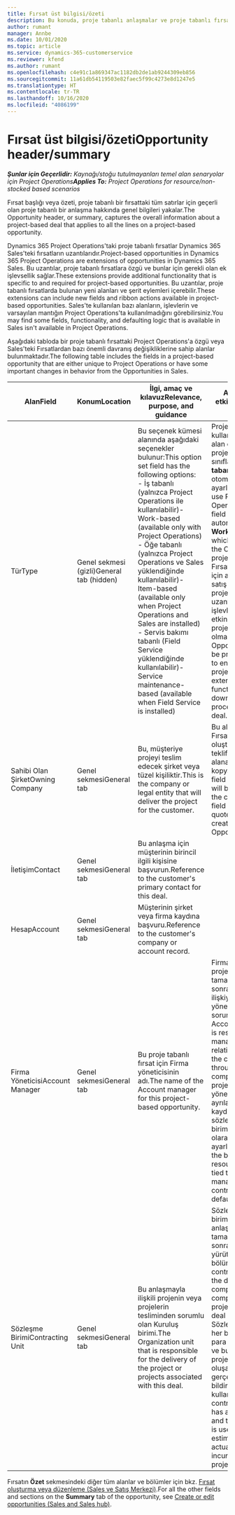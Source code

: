 ```yaml
---
title: Fırsat üst bilgisi/özeti
description: Bu konuda, proje tabanlı anlaşmalar ve proje tabanlı fırsat satırları hakkında bilgiler sağlanmaktadır.
author: rumant
manager: Annbe
ms.date: 10/01/2020
ms.topic: article
ms.service: dynamics-365-customerservice
ms.reviewer: kfend
ms.author: rumant
ms.openlocfilehash: c4e91c1a869347ac1182db2de1ab9244309eb856
ms.sourcegitcommit: 11a61db54119503e82faec5f99c4273e8d1247e5
ms.translationtype: HT
ms.contentlocale: tr-TR
ms.lasthandoff: 10/16/2020
ms.locfileid: "4086199"
---
```

# <a name="opportunity-headersummary"></a><span data-ttu-id="80048-103">Fırsat üst bilgisi/özeti</span><span class="sxs-lookup"><span data-stu-id="80048-103">Opportunity header/summary</span></span>

<span data-ttu-id="80048-104">_**Şunlar için Geçerlidir:** Kaynağı/stoğu tutulmayanları temel alan senaryolar için Project Operations_</span><span class="sxs-lookup"><span data-stu-id="80048-104">_**Applies To:** Project Operations for resource/non-stocked based scenarios_</span></span>


<span data-ttu-id="80048-105">Fırsat başlığı veya özeti, proje tabanlı bir fırsattaki tüm satırlar için geçerli olan proje tabanlı bir anlaşma hakkında genel bilgileri yakalar.</span><span class="sxs-lookup"><span data-stu-id="80048-105">The Opportunity header, or summary, captures the overall information about a project-based deal that applies to all the lines on a project-based opportunity.</span></span>

<span data-ttu-id="80048-106">Dynamics 365 Project Operations'taki proje tabanlı fırsatlar Dynamics 365 Sales'teki fırsatların uzantılarıdır.</span><span class="sxs-lookup"><span data-stu-id="80048-106">Project-based opportunities in Dynamics 365 Project Operations are extensions of opportunities in Dynamics 365 Sales.</span></span> <span data-ttu-id="80048-107">Bu uzantılar, proje tabanlı fırsatlara özgü ve bunlar için gerekli olan ek işlevsellik sağlar.</span><span class="sxs-lookup"><span data-stu-id="80048-107">These extensions provide additional functionality that is specific to and required for project-based opportunities.</span></span> <span data-ttu-id="80048-108">Bu uzantılar, proje tabanlı fırsatlarda bulunan yeni alanları ve şerit eylemleri içerebilir.</span><span class="sxs-lookup"><span data-stu-id="80048-108">These extensions can include new fields and ribbon actions available in project-based opportunities.</span></span> <span data-ttu-id="80048-109">Sales'te kullanılan bazı alanların, işlevlerin ve varsayılan mantığın Project Operations'ta kullanılmadığını görebilirsiniz.</span><span class="sxs-lookup"><span data-stu-id="80048-109">You may find some fields, functionality, and defaulting logic that is available in Sales isn't available in Project Operations.</span></span>

<span data-ttu-id="80048-110">Aşağıdaki tabloda bir proje tabanlı fırsattaki Project Operations'a özgü veya Sales'teki Fırsatlardan bazı önemli davranış değişikliklerine sahip alanlar bulunmaktadır.</span><span class="sxs-lookup"><span data-stu-id="80048-110">The following table includes the fields in a project-based opportunity that are either unique to Project Operations or have some important changes in behavior from the Opportunities in Sales.</span></span>

| <span data-ttu-id="80048-111">**Alan**</span><span class="sxs-lookup"><span data-stu-id="80048-111">**Field**</span></span> | <span data-ttu-id="80048-112">**Konum**</span><span class="sxs-lookup"><span data-stu-id="80048-112">**Location**</span></span> | <span data-ttu-id="80048-113">**İlgi, amaç ve kılavuz**</span><span class="sxs-lookup"><span data-stu-id="80048-113">**Relevance, purpose, and guidance**</span></span> | <span data-ttu-id="80048-114">**Aşağı yönlü etki**</span><span class="sxs-lookup"><span data-stu-id="80048-114">**Downstream impact**</span></span> |
| --- | --- | --- | --- |
| <span data-ttu-id="80048-115">Tür</span><span class="sxs-lookup"><span data-stu-id="80048-115">Type</span></span> | <span data-ttu-id="80048-116">Genel sekmesi (gizli)</span><span class="sxs-lookup"><span data-stu-id="80048-116">General tab (hidden)</span></span> | <span data-ttu-id="80048-117">Bu seçenek kümesi alanında aşağıdaki seçenekler bulunur:</span><span class="sxs-lookup"><span data-stu-id="80048-117">This option set field has the following options:</span></span></br><span data-ttu-id="80048-118">- İş tabanlı (yalnızca Project Operations ile kullanılabilir)</span><span class="sxs-lookup"><span data-stu-id="80048-118">- Work-based (available only with Project Operations)</span></span></br><span data-ttu-id="80048-119">- Öğe tabanlı (yalnızca Project Operations ve Sales yüklendiğinde kullanılabilir)</span><span class="sxs-lookup"><span data-stu-id="80048-119">- Item-based (available only when Project Operations and Sales are installed)</span></span></br><span data-ttu-id="80048-120">- Servis bakımı tabanlı (Field Service yüklendiğinde kullanılabilir)</span><span class="sxs-lookup"><span data-stu-id="80048-120">- Service maintenance-based (available when Field Service is installed)</span></span> | <span data-ttu-id="80048-121">Project Operations kullandığınızda bu alan değeri, Fırsatı proje tabanlı olarak sınıflandıran **İş tabanlı** değerine otomatik olarak ayarlanır.</span><span class="sxs-lookup"><span data-stu-id="80048-121">When you use Project Operations, this field value is automatically set to **Work-based** which classifies the Opportunity as project-based.</span></span> <span data-ttu-id="80048-122">Fırsat, bu anlaşma için aşağı yönlü satış sürecinde projeye özgü tüm uzantıları ve işlevleri etkinleştirmek için proje tabanlı olmalıdır.</span><span class="sxs-lookup"><span data-stu-id="80048-122">An Opportunity should be project-based to enable all project-specific extensions and functionality in the downstream sales process for this deal.</span></span> |
| <span data-ttu-id="80048-123">Sahibi Olan Şirket</span><span class="sxs-lookup"><span data-stu-id="80048-123">Owning Company</span></span> | <span data-ttu-id="80048-124">Genel sekmesi</span><span class="sxs-lookup"><span data-stu-id="80048-124">General tab</span></span> | <span data-ttu-id="80048-125">Bu, müşteriye projeyi teslim edecek şirket veya tüzel kişiliktir.</span><span class="sxs-lookup"><span data-stu-id="80048-125">This is the company or legal entity that will deliver the project for the customer.</span></span> | <span data-ttu-id="80048-126">Bu alan bilgisi, bu Fırsattan oluşturulan Proje teklifindeki ilgili alana kopyalanır.</span><span class="sxs-lookup"><span data-stu-id="80048-126">This field information will be copied to the corresponding field on the Project quote that is created from this Opportunity.</span></span> |
| <span data-ttu-id="80048-127">İletişim</span><span class="sxs-lookup"><span data-stu-id="80048-127">Contact</span></span> | <span data-ttu-id="80048-128">Genel sekmesi</span><span class="sxs-lookup"><span data-stu-id="80048-128">General tab</span></span> | <span data-ttu-id="80048-129">Bu anlaşma için müşterinin birincil ilgili kişisine başvurun.</span><span class="sxs-lookup"><span data-stu-id="80048-129">Reference to the customer's primary contact for this deal.</span></span> | |
| <span data-ttu-id="80048-130">Hesap</span><span class="sxs-lookup"><span data-stu-id="80048-130">Account</span></span> | <span data-ttu-id="80048-131">Genel sekmesi</span><span class="sxs-lookup"><span data-stu-id="80048-131">General tab</span></span> | <span data-ttu-id="80048-132">Müşterinin şirket veya firma kaydına başvuru.</span><span class="sxs-lookup"><span data-stu-id="80048-132">Reference to the customer's company or account record.</span></span> | |
| <span data-ttu-id="80048-133">Firma Yöneticisi</span><span class="sxs-lookup"><span data-stu-id="80048-133">Account Manager</span></span> | <span data-ttu-id="80048-134">Genel sekmesi</span><span class="sxs-lookup"><span data-stu-id="80048-134">General tab</span></span> | <span data-ttu-id="80048-135">Bu proje tabanlı fırsat için Firma yöneticisinin adı.</span><span class="sxs-lookup"><span data-stu-id="80048-135">The name of the Account manager for this project-based opportunity.</span></span> | <span data-ttu-id="80048-136">Firma yöneticisi, bu projenin tamamlanmasından sonra müşteriyle ilişkiyi yönetmekten sorumludur.</span><span class="sxs-lookup"><span data-stu-id="80048-136">The Account manager is responsible for managing the relationship with the customer through the completion of this project.</span></span> <span data-ttu-id="80048-137">Firma yöneticisine bağlı ayrılabilir kaynak kaydına göre sözleşme yapan birim varsayılan olarak ayarlanır.</span><span class="sxs-lookup"><span data-stu-id="80048-137">Based on the bookable resource record tied to the Account manager, the contracting unit is defaulted.</span></span> |
| <span data-ttu-id="80048-138">Sözleşme Birimi</span><span class="sxs-lookup"><span data-stu-id="80048-138">Contracting Unit</span></span> | <span data-ttu-id="80048-139">Genel sekmesi</span><span class="sxs-lookup"><span data-stu-id="80048-139">General tab</span></span> | <span data-ttu-id="80048-140">Bu anlaşmayla ilişkili projenin veya projelerin tesliminden sorumlu olan Kuruluş birimi.</span><span class="sxs-lookup"><span data-stu-id="80048-140">The Organization unit that is responsible for the delivery of the project or projects associated with this deal.</span></span> | <span data-ttu-id="80048-141">Sözleşme yapan birim, şirketin anlaşma tamamlandıktan sonra projeleri yürüten bölümüdür.</span><span class="sxs-lookup"><span data-stu-id="80048-141">The contracting unit is the division of the company that will complete the project(s) after the deal is closed.</span></span> <span data-ttu-id="80048-142">Sözleşme yapan her biriminin bir para birimi vardır ve bu para birimi, proje sırasında oluşan tahmini ve gerçek maliyetleri bildirmek için kullanılır.</span><span class="sxs-lookup"><span data-stu-id="80048-142">Every contracting unit has a currency, and this currency is used to report estimated and actual costs incurred during the project.</span></span> |

<span data-ttu-id="80048-143">Fırsatın **Özet** sekmesindeki diğer tüm alanlar ve bölümler için bkz. [Fırsat oluşturma veya düzenleme (Sales ve Satış Merkezi)](https://docs.microsoft.com/dynamics365/sales-enterprise/create-edit-opportunity-sales).</span><span class="sxs-lookup"><span data-stu-id="80048-143">For all the other fields and sections on the **Summary** tab of the opportunity, see [Create or edit opportunities (Sales and Sales hub)](https://docs.microsoft.com/dynamics365/sales-enterprise/create-edit-opportunity-sales).</span></span>
